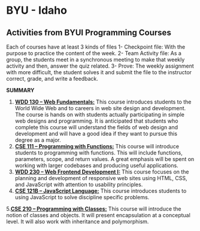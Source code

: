 # BYU - Idaho

## Activities from BYUI Programming Courses

Each of courses have at least 3 kinds of files
1- Checkpoint file: With the purpose to practice the content of the week. 
2- Team Activity file: As a group, the students meet in a synchronous meeting to make that weekly activity and then, answer the quiz related.
3- Prove: The weekly assignment with more difficult, the student solves it and submit the file to the instructor correct, grade, and write a feedback.

**SUMMARY**

 1. **[WDD 130 – Web Fundamentals:](https://github.com/felipesud/wdd130)** This course introduces students to the World Wide Web and to careers in web site design and development. The course is hands on with students actually participating in simple web designs and programming. It is anticipated that students who complete this course will understand the fields of web design and development and will have a good idea if they want to pursue this degree as a major.
2. **[CSE 111 – Programming with Functions:](https://github.com/felipesud/byu-idaho/tree/master/cse-111)** This course will introduce students to programming with functions. This will include functions, parameters, scope, and return values. A great emphasis will be spent on working with larger codebases and producing useful applications.
3. **[WDD 230 – Web Frontend Development I:](https://github.com/felipesud/wdd230)** This course focuses on the planning and development of responsive web sites using HTML, CSS, and JavaScript with attention to usability principles.
4. **[CSE 121B – JavaScript Language:](https://github.com/felipesud/byu-idaho/tree/master/cse121b)** This course introduces students to using JavaScript to solve discipline specific problems.

5.**[CSE 210 – Programming with Classes:](https://github.com/felipesud/byu-idaho/tree/master/cse210)** This course will introduce the notion of classes and objects. It will present encapsulation at a conceptual level. It will also work with inheritance and polymorphism.




